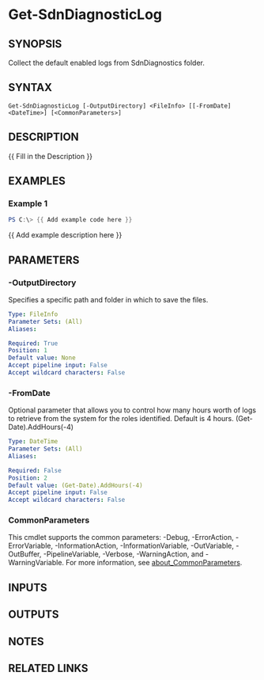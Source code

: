 # Get-SdnDiagnosticLog

## SYNOPSIS
Collect the default enabled logs from SdnDiagnostics folder.

## SYNTAX

```
Get-SdnDiagnosticLog [-OutputDirectory] <FileInfo> [[-FromDate] <DateTime>] [<CommonParameters>]
```

## DESCRIPTION
{{ Fill in the Description }}

## EXAMPLES

### Example 1
```powershell
PS C:\> {{ Add example code here }}
```

{{ Add example description here }}

## PARAMETERS

### -OutputDirectory
Specifies a specific path and folder in which to save the files.

```yaml
Type: FileInfo
Parameter Sets: (All)
Aliases:

Required: True
Position: 1
Default value: None
Accept pipeline input: False
Accept wildcard characters: False
```

### -FromDate
Optional parameter that allows you to control how many hours worth of logs to retrieve from the system for the roles identified.
Default is 4 hours.
(Get-Date).AddHours(-4)

```yaml
Type: DateTime
Parameter Sets: (All)
Aliases:

Required: False
Position: 2
Default value: (Get-Date).AddHours(-4)
Accept pipeline input: False
Accept wildcard characters: False
```

### CommonParameters
This cmdlet supports the common parameters: -Debug, -ErrorAction, -ErrorVariable, -InformationAction, -InformationVariable, -OutVariable, -OutBuffer, -PipelineVariable, -Verbose, -WarningAction, and -WarningVariable. For more information, see [about_CommonParameters](http://go.microsoft.com/fwlink/?LinkID=113216).

## INPUTS

## OUTPUTS

## NOTES

## RELATED LINKS

